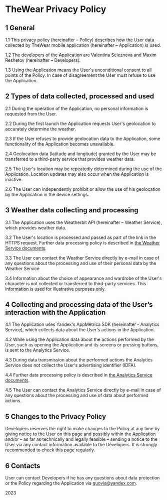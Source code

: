 # TheWear Privacy Policy

## 1 General

1.1 This privacy policy (hereinafter – Policy) describes how the User data collected by TheWear mobile application (hereinafter – Application) is used.

1.2 The developers of the Application are Valentina Selezneva and Maxim Reshetov (hereinafter – Developers).

1.3 Using the Application means the User's unconditional consent to all points of the Policy. In case of disagreement the User must refuse to use the Application.

## 2 Types of data collected, processed and used

2.1 During the operation of the Application, no personal information is requested from the User.

2.2 During the first launch the Application requests User's geolocation to accurately determine the weather.

2.3 If the User refuses to provide geolocation data to the Application, some functionality of the Application becomes unavailable.

2.4 Geolocation data (latitude and longitude) granted by the User may be transferred to a third-party service that provides weather data.

2.5 The User's location may be repeatedly determined during the use of the Application. Location updates may also occur when the Application is inactive.

2.6 The User can independently prohibit or allow the use of his geolocation by the Application in the device settings.

## 3 Weather data collecting and processing

3.1 The Application uses the Weatherbit API (hereinafter – Weather Service), which provides weather data.

3.2 The User's location is processed and passed as part of the link in the HTTPS request. Further data processing policy is described in [the Weather Service documents](https://www.weatherbit.io/privacy).

3.3 The User can contact the Weather Service directly by e-mail in case of any questions about the processing and use of their personal data by the Weather Service

3.4 Information about the choice of appearance and wardrobe of the User's character is not collected or transferred to third-party services. This information is used for illustrative purposes only.

## 4 Collecting and processing data of the User’s interaction with the Application

4.1 The Application uses Yandex's AppMetrica SDK (hereinafter - Analytics Service), which collects data about the User's actions in the Application.

4.2 While using the Application data about the actions performed by the User, such as opening the Application and its screens or pressing buttons, is sent to the Analytics Service.

4.3 During data transmission about the performed actions the Analytics Service does not collect the User's advertising identifier (IDFA).

4.4 Further data processing policy is described in [the Analytics Service documents](https://yandex.com/legal/metrica_eea_termsofuse/).

4.5 The User can contact the Analytics Service directly by e-mail in case of any questions about the processing and use of data about performed actions.

## 5 Changes to the Privacy Policy

Developers reserves the right to make changes to the Policy at any time by giving notice to the User on this page and possibly within the Application and/or – as far as technically and legally feasible – sending a notice to the User via any contact information available to the Developers. It is strongly recommended to check this page regularly.

## 6 Contacts

User can contact Developers if he has any questions about data protection or the Policy regarding the Application via quovis@yandex.com.

2023
